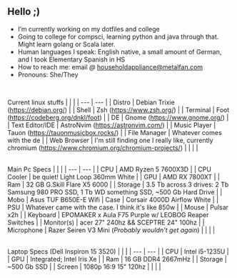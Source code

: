 ## Hello ;)


- I’m currently working on my dotfiles and college
- Going to college for compsci, learning python and java through that. Might learn golang or Scala later.
- Human languages I speak: English native, a small amount of German, and I took Elementary Spanish in HS
- How to reach me: email _@_ householdappliance@metalfan.com
- Pronouns: She/They<br/>
<br/>

Current linux stuffs
| | |
| --- | --- |
| Distro | Debian Trixie (https://debian.org/) |
| Shell | Zsh (https://www.zsh.org/) |
| Terminal | Foot (https://codeberg.org/dnkl/foot) |
| DE | Gnome (https://www.gnome.org/) |
| Text Editor/IDE | AstroNvim (https://astronvim.com/) |
| Music Player | Tauon (https://tauonmusicbox.rocks/) |
| File Manager | Whatever comes with the de |
| Web Browser | I'm still finding one I really like, currently chromium (https://www.chromium.org/chromium-projects/) |
| | |<br/>
<br/>

Main Pc Specs
| | |
| --- | --- |
| CPU | AMD Ryzen 5 7600X3D |
| CPU Cooler | be quiet! Light Loop 360mm White |
| GPU | AMD RX 7800XT |
| Ram | 32 GB G.Skill Flare X5 6000 |
| Storage | 3.5 Tb across 3 drives: 2 Tb Samsung 980 PRO SSD, 1 Tb WD something SSD, ~500 Gb Hard Drive |
| Mobo | Asus TUF B650E-E Wifi
| Case | Corsair 4000D Airflow White |
| PSU | Whatever came with the case. I think it's like 850w |
| Mouse | Pulsar x2h |
| Keyboard | EPOMAKER x Aula F75 Purple w/ LEOBOG Reaper Switches |
| Monitor(s) | acer 27" 240hz && SCEPTRE 24" 100hz |
| Microphone | Razer Seiren V3 Mini (<i>Probably wouldn't get again</i>) |
| | |<br/>
<br/>

Laptop Specs (Dell Inspiron 15 3520)
| | |
| --- | --- |
| CPU | Intel i5-1235U |
| GPU | Integrated; Intel Iris Xe |
| Ram | 16 GB DDR4 2667mHz |
| Storage | ~500 Gb SSD |
| Screen | 1080p 16:9 15" 120hz |
| | |<br/>
<br/>
<!--
Personal things
| | |
| --- | --- |
| Phone | Samsung Galaxy s25+ (Way overspec'd for what I use it for, I didn't pay for it though) |
| Watch | Samsung Galaxy Watch6 Classic |
| Started HRT | Jan 4, 2025 |
| Least favorite number | Four |
| Mental illnesses | Many (Depression maybe bipolar, anxiety, gender dysphoria, adhd, insomnia) |
| Favorite color | Pastel purple |
| | |
-->
